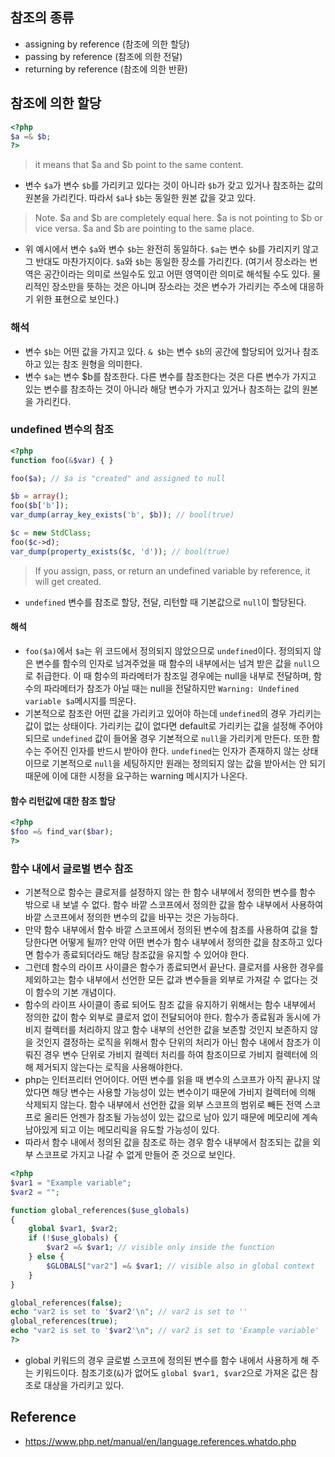 ## 참조의 종류
- assigning by reference (참조에 의한 할당)
- passing by reference (참조에 의한 전달)
- returning by reference (참조에 의한 반환)

## 참조에 의한 할당
```php
<?php
$a =& $b;
?>
```
> it means that $a and $b point to the same content.
- 변수 `$a`가 변수 `$b`를 가리키고 있다는 것이 아니라 `$b`가 갖고 있거나 참조하는 값의 원본을 가리킨다. 따라서 `$a`나 `$b`는 동일한 원본 값을 갖고 있다.
> Note. $a and $b are completely equal here. $a is not pointing to $b or vice versa. $a and $b are pointing to the same place.
- 위 예시에서 변수 `$a`와 변수 `$b`는 완전히 동일하다. `$a`는 변수 `$b`를 가리지키 않고 그 반대도 마찬가지이다. `$a`와 `$b`는 동일한 장소를 가리킨다. (여기서 장소라는 번역은 공간이라는 의미로 쓰일수도 있고 어떤 영역이란 의미로 해석될 수도 있다. 물리적인 장소만을 뜻하는 것은 아니며 장소라는 것은 변수가 가리키는 주소에 대응하기 위한 표현으로 보인다.)

### 해석
- 변수 `$b`는 어떤 값을 가지고 있다. `& $b`는 변수 `$b`의 공간에 할당되어 있거나 참조하고 있는 참조 원형을 의미한다.
- 변수 `$a`는 변수 $b를 참조한다. 다른 변수를 참조한다는 것은 다른 변수가 가지고 있는 변수를 참조하는 것이 아니라 해당 변수가 가지고 있거나 참조하는 값의 원본을 가리킨다.

### undefined 변수의 참조
```php
<?php
function foo(&$var) { }

foo($a); // $a is "created" and assigned to null

$b = array();
foo($b['b']);
var_dump(array_key_exists('b', $b)); // bool(true)

$c = new StdClass;
foo($c->d);
var_dump(property_exists($c, 'd')); // bool(true)
```
> If you assign, pass, or return an undefined variable by reference, it will get created.
- `undefined` 변수를 참조로 할당, 전달, 리턴할 때 기본값으로 `null`이 할당된다. 

#### 해석
- `foo($a)`에서 `$a`는 위 코드에서 정의되지 않았으므로 `undefined`이다. 정의되지 않은 변수를 함수의 인자로 넘겨주었을 때 함수의 내부에서는 넘겨 받은 값을 `null`으로 취급한다. 이 때 함수의 파라메터가 참조일 경우에는 null을 내부로 전달하며, 함수의 파라메터가 참조가 아닐 때는 null을 전달하지만 `Warning: Undefined variable $a`메시지를 띄운다.
- 기본적으로 참조란 어떤 값을 가리키고 있어야 하는데 `undefined`의 경우 가리키는 값이 없는 상태이다. 가리키는 값이 없다면 default로 가리키는 값을 설정해 주어야 되므로 `undefined` 값이 들어올 경우 기본적으로 `null`을 가리키게 만든다. 또한 함수는 주어진 인자를 반드시 받아야 한다. `undefined`는 인자가 존재하지 않는 상태이므로 기본적으로 `null`을 세팅하지만 원래는 정의되지 않는 값을 받아서는 안 되기 때문에 이에 대한 시정을 요구하는 warning 메시지가 나온다.

#### 함수 리턴값에 대한 참조 할당
```php
<?php
$foo =& find_var($bar);
?>
```

### 함수 내에서 글로벌 변수 참조
- 기본적으로 함수는 클로저를 설정하지 않는 한 함수 내부에서 정의한 변수를 함수 밖으로 내 보낼 수 없다. 함수 바깥 스코프에서 정의한 값을 함수 내부에서 사용하여 바깥 스코프에서 정의한 변수의 값을 바꾸는 것은 가능하다.
- 만약 함수 내부에서 함수 바깥 스코프에서 정의된 변수에 참조를 사용하여 값을 할당한다면 어떻게 될까? 만약 어떤 변수가 함수 내부에서 정의한 값을 참조하고 있다면 함수가 종료되더라도 해당 참조값을 유지할 수 있어야 한다.
- 그런데 함수의 라이프 사이클은 함수가 종료되면서 끝난다. 클로저를 사용한 경우를 제외하고는 함수 내부에서 선언한 모든 값과 변수들을 외부로 가져갈 수 없다는 것이 함수의 기본 개념이다.
- 함수의 라이프 사이클이 종료 되어도 참조 값을 유지하기 위해서는 함수 내부에서 정의한 값이 함수 외부로 클로저 없이 전달되어야 한다. 함수가 종료됨과 동시에 가비지 컬렉터를 처리하지 않고 함수 내부의 선언한 값을 보존할 것인지 보존하지 않을 것인지 결정하는 로직을 위해서 함수 단위의 처리가 아닌 함수 내에서 참조가 이뤄진 경우 변수 단위로 가비지 컬렉터 처리를 하여 참조이므로 가비지 컬렉터에 의해 제거되지 않는다는 로직을 사용해야한다.
- php는 인터프리터 언어이다. 어떤 변수를 읽을 때 변수의 스코프가 아직 끝나지 않았다면 해당 변수는 사용할 가능성이 있는 변수이기 때문에 가비지 컬렉터에 의해 삭제되지 않는다. 함수 내부에서 선언한 값을 외부 스코프의 범위로 빼든 전역 스코프로 올리든 언젠가 참조될 가능성이 있는 값으로 남아 있기 때문에 메모리에 계속 남아있게 되고 이는 메모리릭을 유도할 가능성이 있다.
- 따라서 함수 내에서 정의된 값을 참조로 하는 경우 함수 내부에서 참조되는 값을 외부 스코프로 가지고 나갈 수 없게 만들어 준 것으로 보인다.
```php
<?php
$var1 = "Example variable";
$var2 = "";

function global_references($use_globals)
{
    global $var1, $var2;
    if (!$use_globals) {
        $var2 =& $var1; // visible only inside the function
    } else {
        $GLOBALS["var2"] =& $var1; // visible also in global context
    }
}

global_references(false);
echo "var2 is set to '$var2'\n"; // var2 is set to ''
global_references(true);
echo "var2 is set to '$var2'\n"; // var2 is set to 'Example variable'
?>
```
- global 키워드의 경우 글로벌 스코프에 정의된 변수를 함수 내에서 사용하게 해 주는 키워드이다. 참조기호(`&`)가 없어도 `global $var1, $var2`으로 가져온 값은 참조로 대상을 가리키고 있다.

## Reference
- https://www.php.net/manual/en/language.references.whatdo.php

